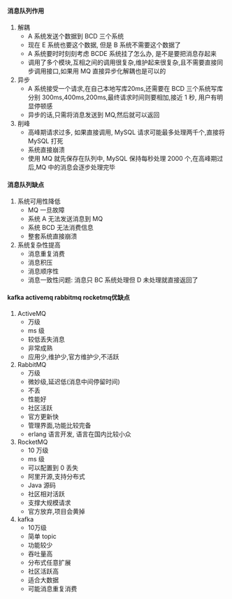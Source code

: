 #### 消息队列作用

1. 解耦
   - A 系统发送个数据到 BCD 三个系统
   - 现在 E 系统也要这个数据, 但是 B 系统不需要这个数据了
   - A 系统要时时刻刻考虑 BCDE 系统挂了怎么办, 是不是要把消息存起来
   - 调用了多个模块,互相之间的调用很复杂,维护起来很复杂,且不需要直接同步调用接口,如果用 MQ 直接异步化解耦也是可以的
2. 异步
   - A 系统接受一个请求,在自己本地写库20ms,还需要在 BCD 三个系统写库分别 300ms,400ms,200ms,最终请求时间则要相加,接近 1 秒, 用户有明显停顿感
   - 异步的话,只需将消息发送到 MQ,然后就可以返回
3. 削峰
   - 高峰期请求过多, 如果直接调用, MySQL 请求可能最多处理两千个,直接将 MySQL 打死
   - 系统直接崩溃
   - 使用 MQ 就先保存在队列中, MySQL 保持每秒处理 2000 个,在高峰期过后,MQ 中的消息会逐步处理完毕

#### 消息队列缺点

1. 系统可用性降低
   - MQ 一旦故障
   - 系统 A 无法发送消息到 MQ
   - 系统 BCD 无法消费信息
   - 整套系统直接崩溃
2. 系统复杂性提高
   - 消息重复消费
   - 消息积压
   - 消息顺序性
   - 消息一致性问题: 消息只 BC 系统处理但 D 未处理就直接返回了

#### kafka activemq rabbitmq rocketmq优缺点

1. ActiveMQ
   - 万级
   - ms 级
   - 较低丢失消息
   - 非常成熟
   - 应用少,维护少,官方维护少,不活跃
2. RabbitMQ
   - 万级
   - 微妙级,延迟低(消息中间停留时间)
   - 不丢
   - 性能好
   - 社区活跃
   - 官方更新快
   - 管理界面,功能比较完备
   - erlang 语言开发, 语言在国内比较小众
3. RocketMQ
   - 10 万级
   - ms 级
   - 可以配置到 0 丢失
   - 阿里开源,支持分布式
   - Java 源码
   - 社区相对活跃
   - 支撑大规模请求
   - 官方放弃,项目会黄掉
4. kafka
   - 10万级
   - 简单 topic
   - 功能较少
   - 吞吐量高
   - 分布式任意扩展
   - 社区活跃高
   - 适合大数据
   - 可能消息重复消费
